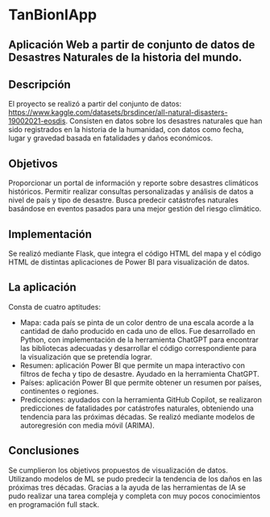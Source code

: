 # TanBionIApp
## Aplicación Web a partir de conjunto de datos de Desastres Naturales de la historia del mundo.

## Descripción
El proyecto se realizó a partir del conjunto de datos: https://www.kaggle.com/datasets/brsdincer/all-natural-disasters-19002021-eosdis. Consisten en datos sobre los desastres naturales que han sido registrados en la historia de la humanidad, con datos como fecha, lugar y gravedad basada en fatalidades y daños económicos.  


## Objetivos
Proporcionar un portal de información y reporte sobre desastres climáticos históricos.
Permitir realizar consultas personalizadas y análisis de datos a nivel de país y tipo de desastre.
Busca predecir catástrofes naturales basándose en eventos pasados para una mejor gestión del riesgo climático.

## Implementación
Se realizó mediante Flask, que integra el código HTML del mapa y el código HTML de distintas aplicaciones de Power BI para visualización de datos. 

## La aplicación
Consta de cuatro aptitudes:
- Mapa: cada país se pinta de un color dentro de una escala acorde a la cantidad de daño producido en cada uno de ellos. Fue desarrollado en Python, con implementación de la herramienta ChatGPT para encontrar las bibliotecas adecuadas y desarrollar el código correspondiente para la visualización que se pretendía lograr.
- Resumen: aplicación Power BI que permite un mapa interactivo con filtros de fecha y tipo de desastre. Ayudado en la herramienta ChatGPT.
- Países: aplicación Power BI que permite obtener un resumen por países, continentes o regiones.
- Predicciones: ayudados con la herramienta GitHub Copilot, se realizaron predicciones de fatalidades por catástrofes naturales, obteniendo una tendencia para las próximas décadas. Se realizó mediante modelos de autoregresión con media móvil (ARIMA).

## Conclusiones
Se cumplieron los objetivos propuestos de visualización de datos.
Utilizando modelos de ML se pudo predecir la tendencia de los daños en las próximas tres décadas.
Gracias a la ayuda de las herramientas de IA se pudo realizar una tarea compleja y completa con muy pocos conocimientos en programación full stack.



